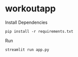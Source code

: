# workoutapp
Install Dependencies
```
pip install -r requirements.txt
```

Run
```
streamlit run app.py
```
